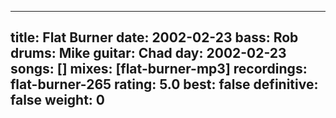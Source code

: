 
---
title: Flat Burner
date: 2002-02-23
bass:	Rob
drums:	Mike
guitar:	Chad
day: 2002-02-23
songs: []
mixes: [flat-burner-mp3]
recordings: flat-burner-265
rating: 5.0
best: false
definitive: false
weight: 0
---
